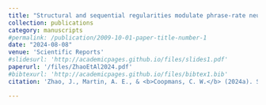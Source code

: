 ```yaml
---
title: "Structural and sequential regularities modulate phrase-rate neural tracking"
collection: publications
category: manuscripts
#permalink: /publication/2009-10-01-paper-title-number-1
date: "2024-08-08"
venue: 'Scientific Reports'
#slidesurl: 'http://academicpages.github.io/files/slides1.pdf'
paperurl: '/files/ZhaoEtAl2024.pdf'
#bibtexurl: 'http://academicpages.github.io/files/bibtex1.bib'
citation: 'Zhao, J., Martin, A. E., & <b>Coopmans, C. W.</b> (2024a). Structural and sequential regularities modulate phrase-rate neural tracking. <i>Scientific Reports, 14</i>, 16603.'

---
```

